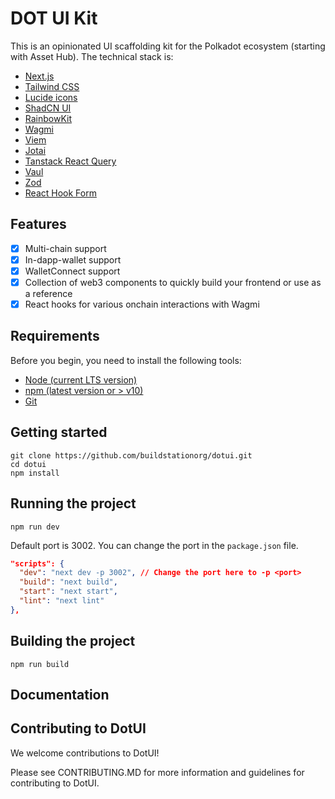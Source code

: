 # DOT UI Kit

This is an opinionated UI scaffolding kit for the Polkadot ecosystem (starting with Asset Hub). The technical stack is:
- [Next.js](https://nextjs.org/)
- [Tailwind CSS](https://tailwindcss.com/)
- [Lucide icons](https://lucide.dev/)
- [ShadCN UI](https://ui.shadcn.com/)
- [RainbowKit](https://www.rainbowkit.com/)
- [Wagmi](https://wagmi.sh/)
- [Viem](https://viem.sh/)
- [Jotai](https://jotai.org/)
- [Tanstack React Query](https://tanstack.com/query)
- [Vaul](https://vaul.fun/)
- [Zod](https://zod.dev/)
- [React Hook Form](https://react-hook-form.com/)

## Features

- [x] Multi-chain support
- [x] In-dapp-wallet support
- [x] WalletConnect support
- [x] Collection of web3 components to quickly build your frontend or use as a reference
- [x] React hooks for various onchain interactions with Wagmi

## Requirements

Before you begin, you need to install the following tools:

- [Node (current LTS version)](https://nodejs.org/en/download/)
- [npm (latest version or > v10)](https://www.npmjs.com/get-npm)
- [Git](https://git-scm.com/downloads)


## Getting started

```
git clone https://github.com/buildstationorg/dotui.git
cd dotui
npm install
```

## Running the project

```
npm run dev
```
Default port is 3002. You can change the port in the `package.json` file.

```json
"scripts": {
  "dev": "next dev -p 3002", // Change the port here to -p <port>
  "build": "next build",
  "start": "next start",
  "lint": "next lint"
},
```

## Building the project

```
npm run build
```

## Documentation


## Contributing to DotUI
We welcome contributions to DotUI!

Please see CONTRIBUTING.MD for more information and guidelines for contributing to DotUI.

